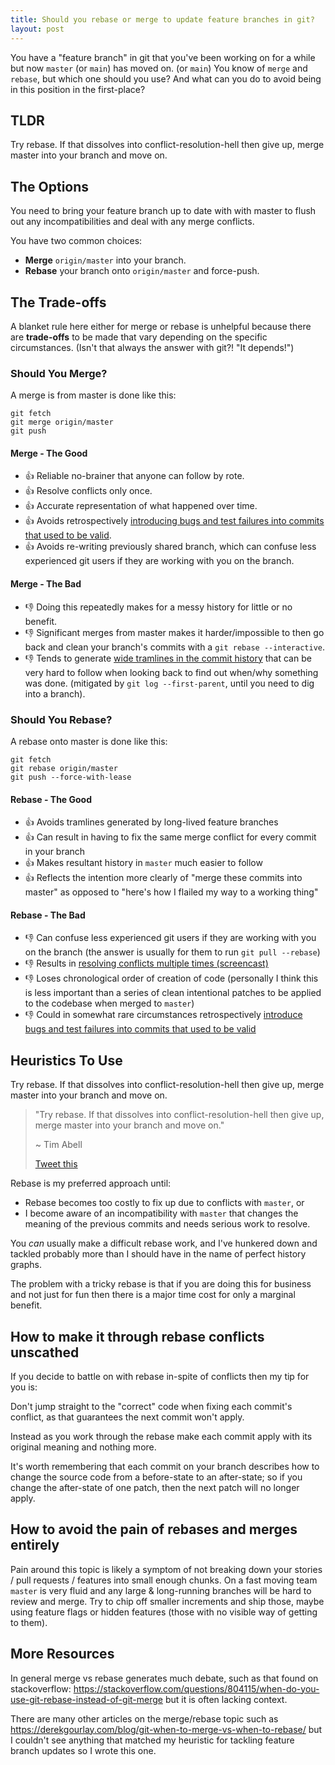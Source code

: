 ```yaml
---
title: Should you rebase or merge to update feature branches in git?
layout: post
---
```


You have a "feature branch" in git that you've been working on for a while but now
`master` (or `main`) has moved on.
 (or `main`)
You know of `merge` and `rebase`, but which one should you use? And what can
you do to avoid being in this position in the first-place?

## TLDR

Try rebase. If that dissolves into conflict-resolution-hell then give up, merge
master into your branch and move on.

## The Options

You need to bring your feature branch up to date with with master to flush
out any incompatibilities and deal with any merge conflicts.

You have two common choices:

* **Merge** `origin/master` into your branch.
* **Rebase** your branch onto `origin/master` and force-push.

## The Trade-offs

A blanket rule here either for merge or rebase is unhelpful because there are
**trade-offs** to be made that vary depending on the specific circumstances. (Isn't
that always the answer with git?! "It depends!")

### Should You Merge?

A merge is from master is done like this:

```
git fetch
git merge origin/master
git push
```

#### Merge - The Good

* 👍 Reliable no-brainer that anyone can follow by rote.
* 👍 Resolve conflicts only once.
* 👍 Accurate representation of what happened over time.
* 👍 Avoids retrospectively [introducing bugs and test failures into commits that
  used to be
valid](https://medium.com/@fredrikmorken/why-you-should-stop-using-git-rebase-5552bee4fed1).
* 👍 Avoids re-writing previously shared branch, which can confuse less
  experienced git users if they are working with you on the branch.

#### Merge - The Bad

* 👎 Doing this repeatedly makes for a messy history for little or no benefit.
* 👎 Significant merges from master makes it harder/impossible to then go back and
	clean your branch's commits with a `git rebase --interactive`.
* 👎 Tends to generate [wide tramlines in the commit
  history](https://hackernoon.com/git-merge-vs-rebase-whats-the-diff-76413c117333)
	that can be very hard to follow  when looking back to find out when/why
	something was done. (mitigated by `git log --first-parent`, until
	you need to dig into a branch).

### Should You Rebase?

A rebase onto master is done like this:

```
git fetch
git rebase origin/master
git push --force-with-lease
```

#### Rebase - The Good

* 👍 Avoids tramlines generated by long-lived feature branches
* 👍 Can result in having to fix the same merge conflict for every commit in your
  branch
* 👍 Makes resultant history in `master` much easier to follow
* 👍 Reflects the intention more clearly of "merge these commits into master" as
  opposed to "here's how I flailed my way to a working thing"

#### Rebase - The Bad

* 👎 Can confuse less experienced git users if they are working with you on the
  branch (the answer is usually for them to run `git pull --rebase`)
* 👎 Results in [resolving conflicts multiple times (screencast)](https://youtu.be/5b-vNpSw6R8)
* 👎 Loses chronological order of creation of code (personally I think this is
  less important than a series of clean intentional patches to be applied to
	the codebase when merged to `master`)
* 👎 Could in somewhat rare circumstances retrospectively [introduce bugs and test
  failures into commits that used to be
valid](https://medium.com/@fredrikmorken/why-you-should-stop-using-git-rebase-5552bee4fed1)

## Heuristics To Use

Try rebase. If that dissolves into conflict-resolution-hell then give up, merge
master into your branch and move on.

> "Try rebase. If that dissolves into conflict-resolution-hell then give up,
> merge master into your branch and move on."
>
> ~ Tim Abell
>
> [Tweet this](https://twitter.com/intent/tweet?text=%E2%80%9CTry%20rebase.%20If%20that%20dissolves%20into%20conflict-resolution-hell%20then%20give%20up%2C%20merge%20master%20into%20your%20branch%20and%20move%20on.%E2%80%9D%20~%20%40timabell%20%F0%9F%91%89%20https%3A%2F%2Ftimwise.co.uk%2F2019%2F10%2F14%2Fmerge-vs-rebase)

Rebase is my preferred approach until:

* Rebase becomes too costly to fix up due to conflicts with `master`, or
* I become aware of an incompatibility with `master` that changes the meaning
	of the previous commits and needs serious work to resolve.

You *can* usually make a difficult rebase work, and I've hunkered down and
tackled probably more than I should have in the name of perfect history graphs.

The problem with a tricky rebase is that if you are doing this for business and
not just for fun then there is a major time cost for only a marginal benefit.

## How to make it through rebase conflicts unscathed

If you decide to battle on with rebase in-spite of conflicts then my tip for
you is:

Don't jump straight to the "correct" code when fixing each commit's conflict,
as that guarantees the next commit won't apply.

Instead as you work through the rebase make each commit apply with its original
meaning and nothing more.

It's worth remembering that each commit on your branch describes how to change
the source code from a before-state to an after-state; so if you change the
after-state of one patch, then the next patch will no longer apply.

## How to avoid the pain of rebases and merges entirely

Pain around this topic is likely a symptom of not breaking down your stories /
pull requests / features into small enough chunks. On a fast moving team
`master` is very fluid and any large & long-running branches will be hard to
review and merge. Try to chip off smaller increments and ship those, maybe
using feature flags or hidden features (those with no visible way of getting to
them).

## More Resources

In general merge vs rebase generates much debate, such as that found on
stackoverflow:
<https://stackoverflow.com/questions/804115/when-do-you-use-git-rebase-instead-of-git-merge>
but it is often lacking context.

There are many other articles on the merge/rebase topic such as
<https://derekgourlay.com/blog/git-when-to-merge-vs-when-to-rebase/> but I
couldn't see anything that matched my heuristic for tackling feature branch
updates so I wrote this one.
